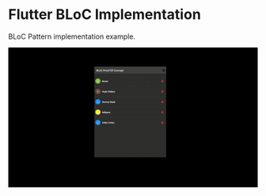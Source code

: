 # Flutter BLoC Implementation

BLoC Pattern implementation example.

![demonstration](.github/assets/demonstration.gif)
